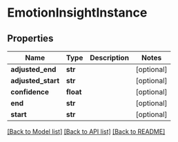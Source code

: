 # EmotionInsightInstance

## Properties
Name | Type | Description | Notes
------------ | ------------- | ------------- | -------------
**adjusted_end** | **str** |  | [optional] 
**adjusted_start** | **str** |  | [optional] 
**confidence** | **float** |  | [optional] 
**end** | **str** |  | [optional] 
**start** | **str** |  | [optional] 

[[Back to Model list]](../README.md#documentation-for-models) [[Back to API list]](../README.md#documentation-for-api-endpoints) [[Back to README]](../README.md)

